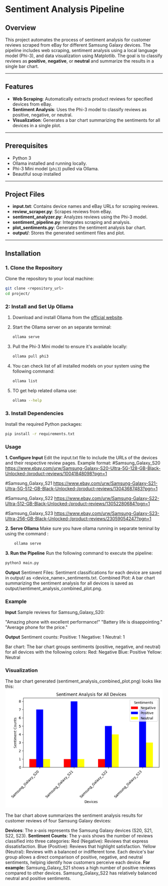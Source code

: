 # Sentiment Analysis Pipeline

## Overview
This project automates the process of sentiment analysis for customer reviews scraped from eBay for different Samsung Galaxy devices. The pipeline includes web scraping, sentiment analysis using a local language model (Phi-3), and data visualization using Matplotlib. The goal is to classify reviews as **positive**, **negative**, or **neutral** and summarize the results in a single bar chart.

---

## Features
- **Web Scraping**: Automatically extracts product reviews for specified devices from eBay.
- **Sentiment Analysis**: Uses the Phi-3 model to classify reviews as positive, negative, or neutral.
- **Visualization**: Generates a bar chart summarizing the sentiments for all devices in a single plot.

---
## Prerequisites

- Python 3
- Ollama installed and running locally.
- Phi-3 Mini model (`phi3`) pulled via Ollama.
- Beautiful soup installed

---

## Project Files
- **input.txt**: Contains device names and eBay URLs for scraping reviews.
- **review_scraper.py**: Scrapes reviews from eBay.
- **sentiment_analyzer.py**: Analyzes reviews using the Phi-3 model.
- **sentiment_pipeline.py**: Integrates scraping and analysis.
- **plot_sentiments.py**: Generates the sentiment analysis bar chart.
- **output/**: Stores the generated sentiment files and plot.

---

## Installation

### 1. Clone the Repository
Clone the repository to your local machine:
```bash
git clone <repository_url>
cd project/
```

### 2: Install and Set Up Ollama

1. Download and install Ollama from the [official website](https://ollama.com).

2. Start the Ollama server on an separate terminal:
    ```bash
    ollama serve
    ```

3. Pull the Phi-3 Mini model to ensure it's available locally:
    ```bash
    ollama pull phi3
    ```

4. You can check list of all installed models on your system using the following command:
    ```bash
    ollama list
    ```
5. TO get help related ollama use:
    ```bash
    ollama --help
    ```
### 3. Install Dependencies
Install the required Python packages:
```bash
pip install -r requirements.txt
```

### Usage
**1. Configure Input**
Edit the input.txt file to include the URLs of the devices and their respective review pages. Example format:
#Samsung_Galaxy_S20
https://www.ebay.com/urw/Samsung-Galaxy-S20-Ultra-5G-128-GB-Black-Unlocked-/product-reviews/10041848098?pgn=1

#Samsung_Galaxy_S21
https://www.ebay.com/urw/Samsung-Galaxy-S21-Ultra-5G-512-GB-Black-Unlocked-/product-reviews/13043687483?pgn=1

#Samsung_Galaxy_S22
https://www.ebay.com/urw/Samsung-Galaxy-S22-Ultra-512-GB-Black-Unlocked-/product-reviews/13052280684?pgn=1

#Samsung_Galaxy_S23
https://www.ebay.com/urw/Samsung-Galaxy-S23-Ultra-256-GB-Black-Unlocked-/product-reviews/23059054247?pgn=1

**2. Serve Ollama**
Make sure you have ollama running in separate teminal by using the command :
```bash
    ollama serve
```
**3. Run the Pipeline**
Run the following command to execute the pipeline:
```bash
python3 main.py
```
**Output**
Sentiment Files: Sentiment classifications for each device are saved in output/ as <device_name>_sentiments.txt.
Combined Plot: A bar chart summarizing the sentiment analysis for all devices is saved as output/sentiment_analysis_combined_plot.png.

### Example

**Input**
Sample reviews for Samsung_Galaxy_S20:

"Amazing phone with excellent performance!"
"Battery life is disappointing."
"Average phone for the price."

**Output**
Sentiment counts:
Positive: 1
Negative: 1
Neutral: 1

Bar chart: The bar chart groups sentiments (positive, negative, and neutral) for all devices with the following colors:
Red: Negative
Blue: Positive
Yellow: Neutral

### Visualization

The bar chart generated (sentiment_analysis_combined_plot.png) looks like this:
![alt text](output/sentiment_analysis_combined_plot.png)

The bar chart above summarizes the sentiment analysis results for customer reviews of four Samsung Galaxy devices:

**Devices**: The x-axis represents the Samsung Galaxy devices (S20, S21, S22, S23).
**Sentiment Counts**: The y-axis shows the number of reviews classified into three categories:
Red (Negative): Reviews that express dissatisfaction.
Blue (Positive): Reviews that highlight satisfaction.
Yellow (Neutral): Reviews with a balanced or indifferent tone.
Each device's bar group allows a direct comparison of positive, negative, and neutral sentiments, helping identify how customers perceive each device. 
**For example:**
Samsung_Galaxy_S21 shows a high number of positive reviews compared to other devices.
Samsung_Galaxy_S22 has relatively balanced neutral and positive sentiments.
